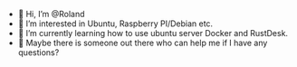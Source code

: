 - 👋 Hi, I’m @Roland
- 👀 I’m interested in Ubuntu, Raspberry PI/Debian etc.
- 🌱 I’m currently learning how to use ubuntu server Docker and RustDesk.
- 💞️ Maybe there is someone out there who can help me if I have any questions?

<!---
Roland78048/Roland78048 is a ✨ special ✨ repository because its `README.md` (this file) appears on your GitHub profile.
You can click the Preview link to take a look at your changes.
--->
